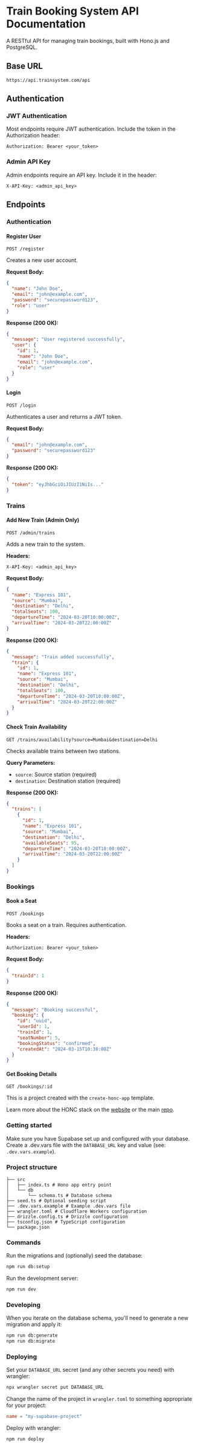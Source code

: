 # Train Booking System API Documentation

A RESTful API for managing train bookings, built with Hono.js and PostgreSQL.

## Base URL
```
https://api.trainsystem.com/api
```

## Authentication

### JWT Authentication
Most endpoints require JWT authentication. Include the token in the Authorization header:
```http
Authorization: Bearer <your_token>
```

### Admin API Key
Admin endpoints require an API key. Include it in the header:
```http
X-API-Key: <admin_api_key>
```

## Endpoints

### Authentication

#### Register User
```http
POST /register
```

Creates a new user account.

**Request Body:**
```json
{
  "name": "John Doe",
  "email": "john@example.com",
  "password": "securepassword123",
  "role": "user"  
}
```

**Response (200 OK):**
```json
{
  "message": "User registered successfully",
  "user": {
    "id": 1,
    "name": "John Doe",
    "email": "john@example.com",
    "role": "user"
  }
}
```

#### Login
```http
POST /login
```

Authenticates a user and returns a JWT token.

**Request Body:**
```json
{
  "email": "john@example.com",
  "password": "securepassword123"
}
```

**Response (200 OK):**
```json
{
  "token": "eyJhbGciOiJIUzI1NiIs..."
}
```

### Trains

#### Add New Train (Admin Only)
```http
POST /admin/trains
```

Adds a new train to the system.

**Headers:**
```http
X-API-Key: <admin_api_key>
```

**Request Body:**
```json
{
  "name": "Express 101",
  "source": "Mumbai",
  "destination": "Delhi",
  "totalSeats": 100,
  "departureTime": "2024-03-20T10:00:00Z",
  "arrivalTime": "2024-03-20T22:00:00Z"
}
```

**Response (200 OK):**
```json
{
  "message": "Train added successfully",
  "train": {
    "id": 1,
    "name": "Express 101",
    "source": "Mumbai",
    "destination": "Delhi",
    "totalSeats": 100,
    "departureTime": "2024-03-20T10:00:00Z",
    "arrivalTime": "2024-03-20T22:00:00Z"
  }
}
```

#### Check Train Availability
```http
GET /trains/availability?source=Mumbai&destination=Delhi
```

Checks available trains between two stations.

**Query Parameters:**
- `source`: Source station (required)
- `destination`: Destination station (required)

**Response (200 OK):**
```json
{
  "trains": [
    {
      "id": 1,
      "name": "Express 101",
      "source": "Mumbai",
      "destination": "Delhi",
      "availableSeats": 95,
      "departureTime": "2024-03-20T10:00:00Z",
      "arrivalTime": "2024-03-20T22:00:00Z"
    }
  ]
}
```

### Bookings

#### Book a Seat
```http
POST /bookings
```

Books a seat on a train. Requires authentication.

**Headers:**
```http
Authorization: Bearer <your_token>
```

**Request Body:**
```json
{
  "trainId": 1
}
```

**Response (200 OK):**
```json
{
  "message": "Booking successful",
  "booking": {
    "id": "uuid",
    "userId": 1,
    "trainId": 1,
    "seatNumber": 5,
    "bookingStatus": "confirmed",
    "createdAt": "2024-03-15T10:30:00Z"
  }
}
```

#### Get Booking Details
```http
GET /bookings/:id
```

This is a project created with the `create-honc-app` template.

Learn more about the HONC stack on the [website](https://honc.dev) or the main [repo](https://github.com/fiberplane/create-honc-app).

### Getting started

Make sure you have Supabase set up and configured with your database. Create a .dev.vars file with the `DATABASE_URL` key and value (see: `.dev.vars.example`).

### Project structure

```#
├── src
│   ├── index.ts # Hono app entry point
│   └── db
│       └── schema.ts # Database schema
├── seed.ts # Optional seeding script
├── .dev.vars.example # Example .dev.vars file
├── wrangler.toml # Cloudflare Workers configuration
├── drizzle.config.ts # Drizzle configuration
├── tsconfig.json # TypeScript configuration
└── package.json
```

### Commands

Run the migrations and (optionally) seed the database:

```sh
npm run db:setup
```

Run the development server:

```sh
npm run dev
```

### Developing

When you iterate on the database schema, you'll need to generate a new migration and apply it:

```sh
npm run db:generate
npm run db:migrate
```

### Deploying

Set your `DATABASE_URL` secret (and any other secrets you need) with wrangler:

```sh
npx wrangler secret put DATABASE_URL
```

Change the name of the project in `wrangler.toml` to something appropriate for your project:

```toml
name = "my-supabase-project"
```

Deploy with wrangler:

```sh
npm run deploy
```
